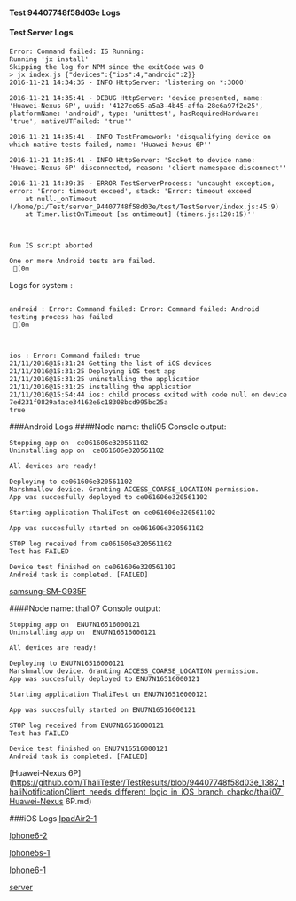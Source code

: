 #### Test 94407748f58d03e Logs

#### Test Server Logs
```
Error: Command failed: IS Running:
Running 'jx install'
Skipping the log for NPM since the exitCode was 0
> jx index.js {"devices":{"ios":4,"android":2}}
2016-11-21 14:34:35 - INFO HttpServer: 'listening on *:3000'

2016-11-21 14:35:41 - DEBUG HttpServer: 'device presented, name: 'Huawei-Nexus 6P', uuid: '4127ce65-a5a3-4b45-affa-28e6a97f2e25', platformName: 'android', type: 'unittest', hasRequiredHardware: 'true', nativeUTFailed: 'true''

2016-11-21 14:35:41 - INFO TestFramework: 'disqualifying device on which native tests failed, name: 'Huawei-Nexus 6P''

2016-11-21 14:35:41 - INFO HttpServer: 'Socket to device name: 'Huawei-Nexus 6P' disconnected, reason: 'client namespace disconnect''

2016-11-21 14:39:35 - ERROR TestServerProcess: 'uncaught exception, error: 'Error: timeout exceed', stack: 'Error: timeout exceed
    at null._onTimeout (/home/pi/Test/server_94407748f58d03e/test/TestServer/index.js:45:9)
    at Timer.listOnTimeout [as ontimeout] (timers.js:120:15)''


 
Run IS script aborted
 
One or more Android tests are failed.
 [0m

```


Logs for system : 
```

android : Error: Command failed: Error: Command failed: Android testing process has failed
 [0m



ios : Error: Command failed: true
21/11/2016@15:31:24 Getting the list of iOS devices 
21/11/2016@15:31:25 Deploying iOS test app 
21/11/2016@15:31:25 uninstalling the application 
21/11/2016@15:31:25 installing the application 
21/11/2016@15:54:44 ios: child process exited with code null on device 7ed231f0829a4ace34162e6c18308bcd995bc25a 
true

```
###Android Logs
####Node name: thali05
Console output:
```
Stopping app on  ce061606e320561102
Uninstalling app on  ce061606e320561102

All devices are ready!

Deploying to ce061606e320561102
Marshmallow device. Granting ACCESS_COARSE_LOCATION permission.
App was succesfully deployed to ce061606e320561102

Starting application ThaliTest on ce061606e320561102

App was succesfully started on ce061606e320561102

STOP log received from ce061606e320561102
Test has FAILED

Device test finished on ce061606e320561102 
Android task is completed. [FAILED]
```
[samsung-SM-G935F](https://github.com/ThaliTester/TestResults/blob/94407748f58d03e_1382_thaliNotificationClient_needs_different_logic_in_iOS_branch_chapko/thali05_samsung-SM-G935F.md)

####Node name: thali07
Console output:
```
Stopping app on  ENU7N16516000121
Uninstalling app on  ENU7N16516000121

All devices are ready!

Deploying to ENU7N16516000121
Marshmallow device. Granting ACCESS_COARSE_LOCATION permission.
App was succesfully deployed to ENU7N16516000121

Starting application ThaliTest on ENU7N16516000121

App was succesfully started on ENU7N16516000121

STOP log received from ENU7N16516000121
Test has FAILED

Device test finished on ENU7N16516000121 
Android task is completed. [FAILED]
```
[Huawei-Nexus 6P](https://github.com/ThaliTester/TestResults/blob/94407748f58d03e_1382_thaliNotificationClient_needs_different_logic_in_iOS_branch_chapko/thali07_Huawei-Nexus 6P.md)


###iOS Logs
[IpadAir2-1](https://github.com/ThaliTester/TestResults/blob/94407748f58d03e_1382_thaliNotificationClient_needs_different_logic_in_iOS_branch_chapko/iOS_IpadAir2-1.md)

[Iphone6-2](https://github.com/ThaliTester/TestResults/blob/94407748f58d03e_1382_thaliNotificationClient_needs_different_logic_in_iOS_branch_chapko/iOS_Iphone6-2.md)

[Iphone5s-1](https://github.com/ThaliTester/TestResults/blob/94407748f58d03e_1382_thaliNotificationClient_needs_different_logic_in_iOS_branch_chapko/iOS_Iphone5s-1.md)

[Iphone6-1](https://github.com/ThaliTester/TestResults/blob/94407748f58d03e_1382_thaliNotificationClient_needs_different_logic_in_iOS_branch_chapko/iOS_Iphone6-1.md)

[server](https://github.com/ThaliTester/TestResults/blob/94407748f58d03e_1382_thaliNotificationClient_needs_different_logic_in_iOS_branch_chapko/iOS_server.md)




